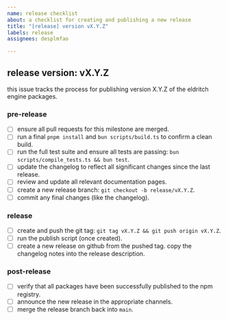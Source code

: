 ```yaml
---
name: release checklist
about: a checklist for creating and publishing a new release
title: "[release] version vX.Y.Z"
labels: release
assignees: desplmfao

---
```


## release version: vX.Y.Z

this issue tracks the process for publishing version X.Y.Z of the eldritch engine packages.

### pre-release

- [ ] ensure all pull requests for this milestone are merged.
- [ ] run a final `pnpm install` and `bun scripts/build.ts` to confirm a clean build.
- [ ] run the full test suite and ensure all tests are passing: `bun scripts/compile_tests.ts && bun test`.
- [ ] update the changelog to reflect all significant changes since the last release.
- [ ] review and update all relevant documentation pages.
- [ ] create a new release branch: `git checkout -b release/vX.Y.Z`.
- [ ] commit any final changes (like the changelog).

### release

- [ ] create and push the git tag: `git tag vX.Y.Z && git push origin vX.Y.Z`.
- [ ] run the publish script (once created).
- [ ] create a new release on github from the pushed tag. copy the changelog notes into the release description.

### post-release

- [ ] verify that all packages have been successfully published to the npm registry.
- [ ] announce the new release in the appropriate channels.
- [ ] merge the release branch back into `main`.